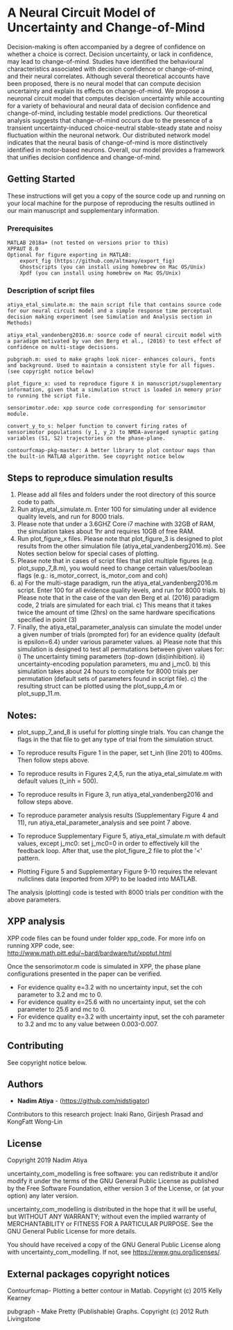 # A Neural Circuit Model of Uncertainty and Change-of-Mind

Decision-making is often accompanied by a degree of confidence on whether a choice is correct. Decision uncertainty, or lack in confidence, may lead to change-of-mind. Studies have identified the behavioural characteristics associated with decision confidence or change-of-mind, and their neural correlates. Although several theoretical accounts have been proposed, there is no neural model that can compute decision uncertainty and explain its effects on change-of-mind. We propose a neuronal circuit model that computes decision uncertainty while accounting for a variety of behavioural and neural data of decision confidence and change-of-mind, including testable model predictions. Our theoretical analysis suggests that change-of-mind occurs due to the presence of a transient uncertainty-induced choice-neutral stable-steady state and noisy fluctuation within the neuronal network. Our distributed network model indicates that the neural basis of change-of-mind is more distinctively identified in motor-based neurons. Overall, our model provides a framework that unifies decision confidence and change-of-mind.

## Getting Started

These instructions will get you a copy of the source code up and running on your local machine for the purpose of reproducing the results outlined in our main manuscript and supplementary information.

### Prerequisites


```
MATLAB 2018a+ (not tested on versions prior to this)
XPPAUT 8.0
Optional for figure exporting in MATLAB:
	export_fig (https://github.com/altmany/export_fig)
	Ghostscripts (you can install using homebrew on Mac OS/Unix)
	Xpdf (you can install using homebrew on Mac OS/Unix)
```

### Description of script files

```
atiya_etal_simulate.m: the main script file that contains source code for our neural circuit model and a simple response time perceptual decision making experiment (see Simulation and Analysis section in Methods)

atiya_etal_vandenberg2016.m: source code of neural circuit model with a paradigm motivated by van den Berg et al., (2016) to test effect of confidence on multi-stage decisions.

pubgraph.m: used to make graphs look nicer- enhances colours, fonts and background. Used to maintain a consistent style for all figues. (see copyright notice below)

plot_figure_x: used to reproduce figure X in manuscript/supplementary information, given that a simulation struct is loaded in memory prior to running the script file.

sensorimotor.ode: xpp source code corresponding for sensorimotor module.

convert_y_to_s: helper function to convert firing rates of sensorimotor populations (y_1, y_2) to NMDA-averaged synaptic gating variables (S1, S2) trajectories on the phase-plane.

contourfcmap-pkg-master: A better library to plot contour maps than the built-in MATLAB algorithm. See copyright notice below
```

## Steps to reproduce simulation results

1. Please add all files and folders under the root directory of this source code to path.
2. Run atiya_etal_simulate.m. Enter 100 for simulating under all evidence quality levels, and run for 8000 trials.
3. Please note that under a 3.6GHZ Core i7 machine with 32GB of RAM, the simulation takes about 1hr and requires 10GB of free RAM. 
4. Run plot_figure_x files. Please note that plot_figure_3 is designed to plot results from the other simulation file (atiya_etal_vandenberg2016.m). See Notes section below for special cases of plotting.
5. Please note that in cases of script files that plot multiple figures (e.g. plot_supp_7_8.m), you would need to change certain values/boolean flags (e.g.: is_motor_correct, is_motor_com and coh)
6. a) For the multi-stage paradigm, run the atiya_etal_vandenberg2016.m script. Enter 100 for all evidence quality levels, and run for 8000 trials. 
   b) Please note that in the case of the van den Berg et al. (2016) paradigm code, 2 trials are simulated for each trial.
   c) This means that it takes twice the amount of time (2hrs) on the same hardware specifications specified in point (3)
7. Finally, the atiya_etal_parameter_analysis can simulate the model under a given number of trials (prompted for) for an evidence quality (default is epsilon=6.4) under various parameter values. 
    a) Please note that this simulation is designed to test all permutations between given values for:
        i) The uncertainty timing parameters (top-down (dis)inhibition).
        ii) uncertainty-encoding population parameters, mu and j_mc0.
    b) this simulation takes about 24 hours to complete for 8000 trials per permutation (default sets of parameters found in script file).
    c) the resulting struct can be plotted using the plot_supp_4.m or plot_supp_11.m.

## Notes: 

- plot_supp_7_and_8 is useful for plotting single trials. You can change the flags in the that file to get any type of trial from the simulation struct. 

- To reproduce results Figure 1 in the paper, set t_inh (line 201) to 400ms. Then follow steps above.
- To reproduce results in Figures 2,4,5, run the atiya_etal_simulate.m with default values (t_inh = 500).
- To reproduce results in Figure 3, run atiya_etal_vandenberg2016 and follow steps above.
- To reproduce parameter analysis results (Supplementary Figure 4 and 11), run atiya_etal_parameter_analysis and see point 7 above. 
- To reproduce Supplementary Figure 5, atiya_etal_simulate.m with default values, except j_mc0: set j_mc0=0 in order to effectively kill the feedback loop. After that, use the plot_figure_2 file to plot the '<' pattern.

- Plotting Figure 5 and Supplementary Figure 9-10 requires the relevant nullclines data (exported from XPP) to be loaded into MATLAB. 

The analysis (plotting) code is tested with 8000 trials per condition with the above parameters. 

## XPP analysis
XPP code files can be found under folder xpp_code. For more info on running XPP code, see: http://www.math.pitt.edu/~bard/bardware/tut/xpptut.html

Once the sensorimotor.m code is simulated in XPP, the phase plane configurations presented in the paper can be verified.

- For evidence quality e=3.2 with no uncertainty input, set the coh parameter to 3.2 and mc to 0.
- For evidence quality e=25.6 with no uncertainty input, set the coh parameter to 25.6 and mc to 0.
- For evidence quality e=3.2 with uncertainty input, set the coh parameter to 3.2 and mc to any value between 0.003-0.007.

## Contributing

See copyright notice below.

## Authors

* **Nadim Atiya** - (https://github.com/nidstigator)

Contributors to this research project: Inaki Rano, Girijesh Prasad and KongFatt Wong-Lin


## License

Copyright 2019 Nadim Atiya

uncertainty_com_modelling is free software: you can redistribute it and/or modify
it under the terms of the GNU General Public License as published by
the Free Software Foundation, either version 3 of the License, or
(at your option) any later version.

uncertainty_com_modelling is distributed in the hope that it will be useful,
but WITHOUT ANY WARRANTY; without even the implied warranty of
MERCHANTABILITY or FITNESS FOR A PARTICULAR PURPOSE.  See the
GNU General Public License for more details.

You should have received a copy of the GNU General Public License
along with uncertainty_com_modelling.  If not, see <https://www.gnu.org/licenses/>.


## External packages copyright notices
Contourfcmap- Plotting a better contour in Matlab. Copyright (c) 2015 Kelly Kearney


pubgraph - Make Pretty (Publishable) Graphs. Copyright (c) 2012 Ruth Livingstone


